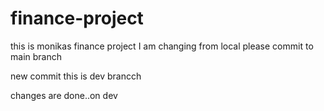 # finance-project
this is monikas finance project
I am changing from local please commit to main branch

new commit
this is dev brancch



changes are done..on dev